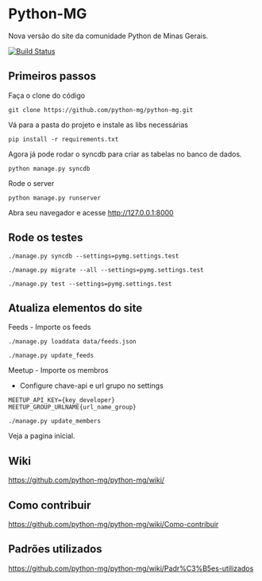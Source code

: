 Python-MG
=========

Nova versão do site da comunidade Python de Minas Gerais.

[![Build Status](https://travis-ci.org/python-mg/python-mg.svg?branch=master)](https://travis-ci.org/python-mg/python-mg)


Primeiros passos
-------------
Faça o clone do código

   `git clone https://github.com/python-mg/python-mg.git`

Vá para a pasta do projeto e instale as libs necessárias

   `pip install -r requirements.txt`


Agora já pode rodar o syncdb para criar as tabelas no banco de dados.

   `python manage.py syncdb`

Rode o server

   `python manage.py runserver`

Abra seu navegador e acesse http://127.0.0.1:8000

Rode os testes
-------------

`./manage.py syncdb --settings=pymg.settings.test`

`./manage.py migrate --all --settings=pymg.settings.test`

`./manage.py test --settings=pymg.settings.test`


Atualiza elementos do site
-----

Feeds - Importe os feeds

`./manage.py loaddata data/feeds.json`

`./manage.py update_feeds`


Meetup - Importe os membros

- Configure chave-api e url grupo no settings

```
MEETUP_API_KEY={key_developer}
MEETUP_GROUP_URLNAME{url_name_group}
```

`./manage.py update_members`


Veja a pagina inicial.


Wiki
------
https://github.com/python-mg/python-mg/wiki/

Como contribuir
----------------
https://github.com/python-mg/python-mg/wiki/Como-contribuir

Padrões utilizados
---------------
https://github.com/python-mg/python-mg/wiki/Padr%C3%B5es-utilizados
